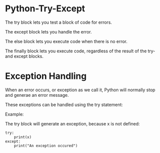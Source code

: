 # Python-Try-Except
The try block lets you test a block of code for errors.

The except block lets you handle the error.

The else block lets you execute code when there is no error.

The finally block lets you execute code, regardless of the result of the try- and except blocks.

# Exception Handling
When an error occurs,  or exception as we call it, Python will normally stop and generae an error message.

These exceptions can be handled using the try statement:

Example:

The try block will generate an exception, because x is not defined:

    try:
        print(x)
    except:
        print("An exception occured")    